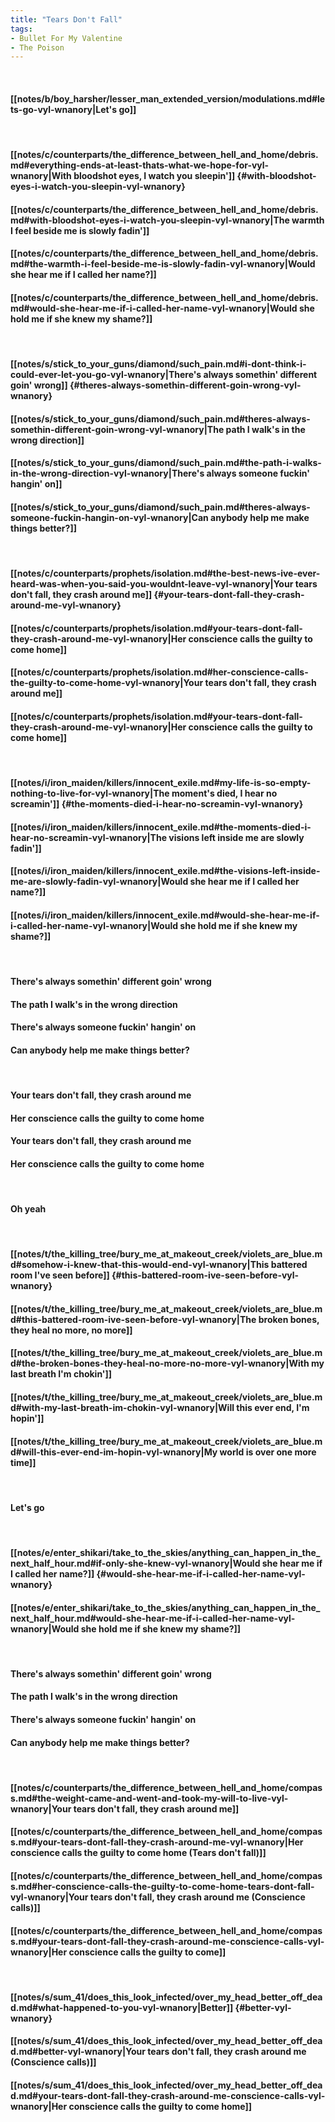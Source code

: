 ```yaml
---
title: "Tears Don't Fall"
tags:
- Bullet For My Valentine
- The Poison
---
```

&nbsp;
#### [[notes/b/boy_harsher/lesser_man_extended_version/modulations.md#lets-go-vyl-wnanory|Let's go]]
&nbsp;
#### [[notes/c/counterparts/the_difference_between_hell_and_home/debris.md#everything-ends-at-least-thats-what-we-hope-for-vyl-wnanory|With bloodshot eyes, I watch you sleepin']] {#with-bloodshot-eyes-i-watch-you-sleepin-vyl-wnanory}
#### [[notes/c/counterparts/the_difference_between_hell_and_home/debris.md#with-bloodshot-eyes-i-watch-you-sleepin-vyl-wnanory|The warmth I feel beside me is slowly fadin']]
#### [[notes/c/counterparts/the_difference_between_hell_and_home/debris.md#the-warmth-i-feel-beside-me-is-slowly-fadin-vyl-wnanory|Would she hear me if I called her name?]]
#### [[notes/c/counterparts/the_difference_between_hell_and_home/debris.md#would-she-hear-me-if-i-called-her-name-vyl-wnanory|Would she hold me if she knew my shame?]]
&nbsp;
#### [[notes/s/stick_to_your_guns/diamond/such_pain.md#i-dont-think-i-could-ever-let-you-go-vyl-wnanory|There's always somethin' different goin' wrong]] {#theres-always-somethin-different-goin-wrong-vyl-wnanory}
#### [[notes/s/stick_to_your_guns/diamond/such_pain.md#theres-always-somethin-different-goin-wrong-vyl-wnanory|The path I walk's in the wrong direction]]
#### [[notes/s/stick_to_your_guns/diamond/such_pain.md#the-path-i-walks-in-the-wrong-direction-vyl-wnanory|There's always someone fuckin' hangin' on]]
#### [[notes/s/stick_to_your_guns/diamond/such_pain.md#theres-always-someone-fuckin-hangin-on-vyl-wnanory|Can anybody help me make things better?]]
&nbsp;
#### [[notes/c/counterparts/prophets/isolation.md#the-best-news-ive-ever-heard-was-when-you-said-you-wouldnt-leave-vyl-wnanory|Your tears don't fall, they crash around me]] {#your-tears-dont-fall-they-crash-around-me-vyl-wnanory}
#### [[notes/c/counterparts/prophets/isolation.md#your-tears-dont-fall-they-crash-around-me-vyl-wnanory|Her conscience calls the guilty to come home]]
#### [[notes/c/counterparts/prophets/isolation.md#her-conscience-calls-the-guilty-to-come-home-vyl-wnanory|Your tears don't fall, they crash around me]]
#### [[notes/c/counterparts/prophets/isolation.md#your-tears-dont-fall-they-crash-around-me-vyl-wnanory|Her conscience calls the guilty to come home]]
&nbsp;
#### [[notes/i/iron_maiden/killers/innocent_exile.md#my-life-is-so-empty-nothing-to-live-for-vyl-wnanory|The moment's died, I hear no screamin']] {#the-moments-died-i-hear-no-screamin-vyl-wnanory}
#### [[notes/i/iron_maiden/killers/innocent_exile.md#the-moments-died-i-hear-no-screamin-vyl-wnanory|The visions left inside me are slowly fadin']]
#### [[notes/i/iron_maiden/killers/innocent_exile.md#the-visions-left-inside-me-are-slowly-fadin-vyl-wnanory|Would she hear me if I called her name?]]
#### [[notes/i/iron_maiden/killers/innocent_exile.md#would-she-hear-me-if-i-called-her-name-vyl-wnanory|Would she hold me if she knew my shame?]]
&nbsp;
#### There's always somethin' different goin' wrong
#### The path I walk's in the wrong direction
#### There's always someone fuckin' hangin' on
#### Can anybody help me make things better?
&nbsp;
#### Your tears don't fall, they crash around me
#### Her conscience calls the guilty to come home
#### Your tears don't fall, they crash around me
#### Her conscience calls the guilty to come home
&nbsp;
#### Oh yeah
&nbsp;
#### [[notes/t/the_killing_tree/bury_me_at_makeout_creek/violets_are_blue.md#somehow-i-knew-that-this-would-end-vyl-wnanory|This battered room I've seen before]] {#this-battered-room-ive-seen-before-vyl-wnanory}
#### [[notes/t/the_killing_tree/bury_me_at_makeout_creek/violets_are_blue.md#this-battered-room-ive-seen-before-vyl-wnanory|The broken bones, they heal no more, no more]]
#### [[notes/t/the_killing_tree/bury_me_at_makeout_creek/violets_are_blue.md#the-broken-bones-they-heal-no-more-no-more-vyl-wnanory|With my last breath I'm chokin']]
#### [[notes/t/the_killing_tree/bury_me_at_makeout_creek/violets_are_blue.md#with-my-last-breath-im-chokin-vyl-wnanory|Will this ever end, I'm hopin']]
#### [[notes/t/the_killing_tree/bury_me_at_makeout_creek/violets_are_blue.md#will-this-ever-end-im-hopin-vyl-wnanory|My world is over one more time]]
&nbsp;
#### Let's go
&nbsp;
#### [[notes/e/enter_shikari/take_to_the_skies/anything_can_happen_in_the_next_half_hour.md#if-only-she-knew-vyl-wnanory|Would she hear me if I called her name?]] {#would-she-hear-me-if-i-called-her-name-vyl-wnanory}
#### [[notes/e/enter_shikari/take_to_the_skies/anything_can_happen_in_the_next_half_hour.md#would-she-hear-me-if-i-called-her-name-vyl-wnanory|Would she hold me if she knew my shame?]]
&nbsp;
#### There's always somethin' different goin' wrong
#### The path I walk's in the wrong direction
#### There's always someone fuckin' hangin' on
#### Can anybody help me make things better?
&nbsp;
#### [[notes/c/counterparts/the_difference_between_hell_and_home/compass.md#the-weight-came-and-went-and-took-my-will-to-live-vyl-wnanory|Your tears don't fall, they crash around me]]
#### [[notes/c/counterparts/the_difference_between_hell_and_home/compass.md#your-tears-dont-fall-they-crash-around-me-vyl-wnanory|Her conscience calls the guilty to come home (Tears don't fall)]]
#### [[notes/c/counterparts/the_difference_between_hell_and_home/compass.md#her-conscience-calls-the-guilty-to-come-home-tears-dont-fall-vyl-wnanory|Your tears don't fall, they crash around me (Conscience calls)]]
#### [[notes/c/counterparts/the_difference_between_hell_and_home/compass.md#your-tears-dont-fall-they-crash-around-me-conscience-calls-vyl-wnanory|Her conscience calls the guilty to come]]
&nbsp;
#### [[notes/s/sum_41/does_this_look_infected/over_my_head_better_off_dead.md#what-happened-to-you-vyl-wnanory|Better]] {#better-vyl-wnanory}
#### [[notes/s/sum_41/does_this_look_infected/over_my_head_better_off_dead.md#better-vyl-wnanory|Your tears don't fall, they crash around me (Conscience calls)]]
#### [[notes/s/sum_41/does_this_look_infected/over_my_head_better_off_dead.md#your-tears-dont-fall-they-crash-around-me-conscience-calls-vyl-wnanory|Her conscience calls the guilty to come home]]
